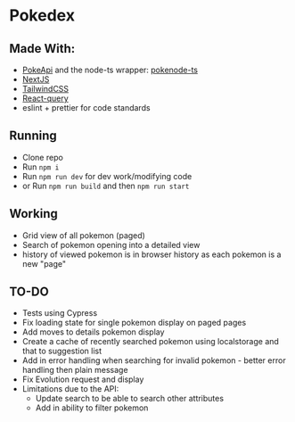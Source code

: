 # Pokedex 

## Made With:
* [PokeApi](https://pokeapi.co/) and the node-ts wrapper: [pokenode-ts](https://github.com/Gabb-c/pokenode-ts)
* [NextJS](https://nextjs.org) 
* [TailwindCSS](https://tailwindcss.com/)
* [React-query](https://tanstack.com)
* eslint + prettier for code standards 


## Running 
* Clone repo 
* Run `npm i`
* Run `npm run dev` for dev work/modifying code 
* or Run `npm run build` and then `npm run start`


## Working 
* Grid view of all pokemon (paged)
* Search of pokemon opening into a detailed view
* history of viewed pokemon is in browser history as each pokemon is a new "page"

## TO-DO 
* Tests using Cypress
* Fix loading state for single pokemon display on paged pages
* Add moves to details pokemon display
* Create a cache of recently searched pokemon using localstorage and that to suggestion list
* Add in error handling when searching for invalid pokemon - better error handling then plain message
* Fix Evolution request and display
* Limitations due to the API:
  * Update search to be able to search other attributes 
  * Add in ability to filter pokemon
